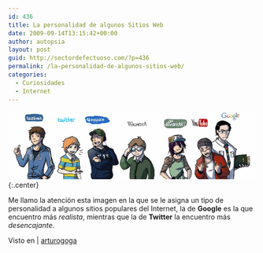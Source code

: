 ```yaml
---
id: 436
title: La personalidad de algunos Sitios Web
date: 2009-09-14T13:15:42+00:00
author: autopsia
layout: post
guid: http://sectordefectuoso.com/?p=436
permalink: /la-personalidad-de-algunos-sitios-web/
categories:
  - Curiosidades
  - Internet
---
```

![Personalidad de algunas Web](/images/2009/09/personalidadweb.png){:.center}

Me llamo la atención esta imagen en la que se le asigna un tipo de personalidad a algunos sitios populares del Internet, la de **Google** es la que encuentro más _realista_, mientras que la de **Twitter** la encuentro más _desencajante_.

Visto en | [arturogoga](http://www.arturogoga.com/2009/08/18/si-los-websites-fueran-personas/)
